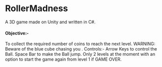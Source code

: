 # RollerMadness
A 3D game made on Unity and written in C#.
<h4>Objective:-</h4>
        To collect the required number of coins to reach the next level.
        WARNING: Beware of the blue cube chasing you .
Controls:-
        Arrow Keys to control the Ball.
        Space Bar to make the Ball jump.
Only 2 levels at the moment with an option to start the game again from level 1 if GAME OVER.        
